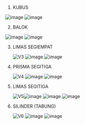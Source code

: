 1) KUBUS

  ![image](https://user-images.githubusercontent.com/92993689/140052676-615463b2-fa10-48f1-ad08-ee77e0b4c133.png)
  ![image](https://user-images.githubusercontent.com/92993689/140053164-791b24af-61c8-4a6e-8374-432bc9fa9759.png)

2) BALOK 

  ![image](https://user-images.githubusercontent.com/92993689/140060888-c4a97608-1775-4d24-bd73-b5d3915fa5d4.png)
  ![image](https://user-images.githubusercontent.com/92993689/140061194-d163e905-5ce2-4113-8685-7e20ca0ee3bd.png)
  
3) LIMAS SEGIEMPAT

   ![V3](https://user-images.githubusercontent.com/92993689/140064718-e93b5029-4e15-4b30-a48c-3c134461d5cb.png) ![image](https://user-images.githubusercontent.com/92993689/140065101-485838cb-fd04-40ab-a769-00f5b708df76.png)
   ![image](https://user-images.githubusercontent.com/92993689/140068251-ed0eb1f6-2aa1-4e5a-bd70-20d9fa420dae.png)

4) PRISMA SEGITIGA

   ![V4](https://user-images.githubusercontent.com/92993689/140067838-20ff42ff-100a-4f4d-bdb6-f8c82d668315.png)
   ![image](https://user-images.githubusercontent.com/92993689/140068035-493872e1-8d60-41d8-ae7f-95c4d0176d5f.png)
   ![image](https://user-images.githubusercontent.com/92993689/140068448-fd1c321e-887f-4bed-915d-8341c1ba1437.png)

5) LIMAS SEGITIGA
 
   ![V5](https://user-images.githubusercontent.com/92993689/140072848-1605fba4-0754-4fe7-b738-c3757764a43f.png)![image](https://user-images.githubusercontent.com/92993689/140072886-97e0fad0-94a2-49d8-9700-6994fe3773e0.png)
   ![image](https://user-images.githubusercontent.com/92993689/140073085-9e6159dd-2d7c-4a03-b00c-10fde7e97ebb.png)
   ![image](https://user-images.githubusercontent.com/92993689/140076689-7aa65f12-ab2b-472d-a6f2-143cfb294c87.png)

6) SILINDER (TABUNG)

   ![V6](https://user-images.githubusercontent.com/92993689/140076513-06fbbe6c-972b-45d7-81dd-c57f1d8e8ca3.png)
   ![image](https://user-images.githubusercontent.com/92993689/140077386-2950c1c3-0273-4b46-b903-fafbefecabaa.png)
   ![image](https://user-images.githubusercontent.com/92993689/140077441-57740940-71d5-4092-9b0d-39f92351cd29.png)
   
